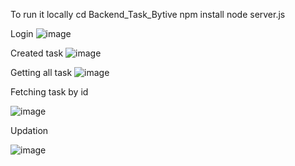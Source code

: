 To run it locally
cd Backend_Task_Bytive
npm install
node server.js

Login 
![image](https://github.com/user-attachments/assets/8268e722-df4d-4e58-9396-2d8c8f87037c)

Created task 
![image](https://github.com/user-attachments/assets/a6f7a667-6129-49af-bfbb-06dc60909d70)


Getting all task
![image](https://github.com/user-attachments/assets/24fad9a2-0959-408d-b653-ec15f94e4eb2)


Fetching task by id

![image](https://github.com/user-attachments/assets/e2b4a4a0-a1b2-4b90-9419-e8125fc803c7)


Updation

![image](https://github.com/user-attachments/assets/d7c96ff1-6920-45b3-ae0b-518bfc5bf7cd)



